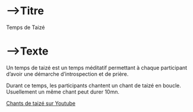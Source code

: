 # -->Titre

Temps de Taizé



# -->Texte

Un temps de taizé est un temps méditatif permettant à chaque participant d’avoir une démarche d’introspection et de prière.



Durant ce temps, les participants chantent un chant de taizé en boucle. Usuellement un même chant peut durer 10mn.





[Chants de taizé sur  Youtube](https://www.youtube.com/watch?v=Yl9wSG8jFYQ&list=RDYl9wSG8jFYQ&t=2)

